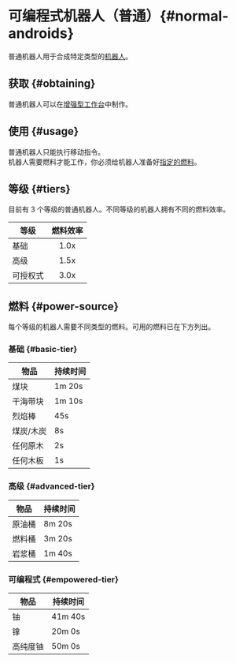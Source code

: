 # 可编程式机器人（普通）{#normal-androids}

普通机器人用于合成特定类型的[机器人](/Androids)。

## 获取 {#obtaining}

普通机器人可以在[增强型工作台](/Enhanced-Crafting-Table)中制作。

## 使用 {#usage}

普通机器人只能执行移动指令。  
机器人需要燃料才能工作，你必须给机器人准备好[指定的燃料](/Normal-Androids#power-source)。

## 等级 {#tiers}

目前有 3 个等级的普通机器人。不同等级的机器人拥有不同的燃料效率。

| 等级 | 燃料效率 |
|---- | :-----: |
| 基础 | 1.0x   |
| 高级 | 1.5x   |
| 可授权式 | 3.0x |

## 燃料 {#power-source}

每个等级的机器人需要不同类型的燃料。可用的燃料已在下方列出。

### 基础 {#basic-tier}

| 物品 | 持续时间 |
| --- | ------- |
| 煤块 | 1m 20s   |
| 干海带块 | 1m 10s   |
| 烈焰棒 | 45s      |
| 煤炭/木炭 | 8s       |
| 任何原木 | 2s       |
| 任何木板 | 1s       |

### 高级 {#advanced-tier}

| 物品 | 持续时间 |
| --- | ------- |
| 原油桶 | 8m 20s   |
| 燃料桶 | 3m 20s   |
| 岩浆桶 | 1m 40s   |

### 可编程式 {#empowered-tier}

| 物品 | 持续时间 |
| --- | ------- |
| 铀         | 41m 40s  |
| 镎       | 20m 0s   |
| 高纯度铀 | 50m 0s   |
